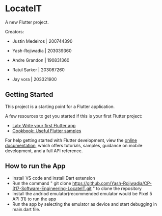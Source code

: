 # LocateIT

A new Flutter project.

Creators:
- Justin Medeiros | 200744390
- Yash-Rojiwadia | 203039360

- Andre Grandon | 190831360
- Ratul Sarker | 203087260
- Jay vora | 203321900

## Getting Started

This project is a starting point for a Flutter application.

A few resources to get you started if this is your first Flutter project:

- [Lab: Write your first Flutter app](https://docs.flutter.dev/get-started/codelab)
- [Cookbook: Useful Flutter samples](https://docs.flutter.dev/cookbook)

For help getting started with Flutter development, view the
[online documentation](https://docs.flutter.dev/), which offers tutorials,
samples, guidance on mobile development, and a full API reference.

## How to run the App
- Install VS code and install Dart extension 
- Run the command " git clone https://github.com/Yash-Rojiwadia/CP-317-Software-Engineering-LocateIT.git " to clone the repository 
- Install the andriod emulator(recommended emulator would be Pixel 5 API 31) to run the app 
- Run the app by selecting the emulator as device and start debugging in main.dart file.

